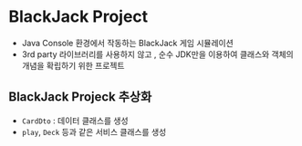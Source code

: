 # BlackJack Project
* Java Console 환경에서 작동하는 BlackJack 게임 시뮬레이션
* 3rd party 라이브러리를 사용하지 않고 , 순수 JDK만을 이용하여 클래스와 객체의 개념을 확립하기 위한 프로젝트

## BlackJack Projeck 추상화
* `CardDto` : 데이터 클래스를 생성
* `play`, `Deck` 등과 같은 서비스 클래스를 생성